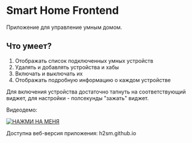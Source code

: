 # Smart Home Frontend

Приложение для управление умным домом.

## Что умеет?

1. Отображать список подключенных умных устройств
2. Удалять и добавлять устройства и хабы
3. Включать и выключать их
4. Отображать подробную информацию о каждом устройстве

Для включения устройства достаточно тапнуть на соответствующий виджет, для настройки - полсекунды "зажать" виджет. 

Видеодемо:


[![НАЖМИ НА МЕНЯ](http://img.youtube.com/vi/r9grmMi7e3w/0.jpg)](http://www.youtube.com/watch?v=r9grmMi7e3w "Smarthome Flutter Demo")


Доступна веб-версия приложения: h2sm.github.io
